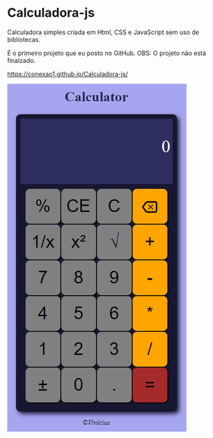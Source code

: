 # Calculadora-js
Calculadora simples criada em Html, CSS e JavaScript sem uso de bibliotecas.

É o primeiro projeto que eu posto no GitHub.
OBS: O projeto não está finalzado.

https://conexao1.github.io/Calculadora-js/

<a href="https://conexao1.github.io/Calculadora-js/">
  <img src="calc.png" alt="Calculadora" />
</a>
